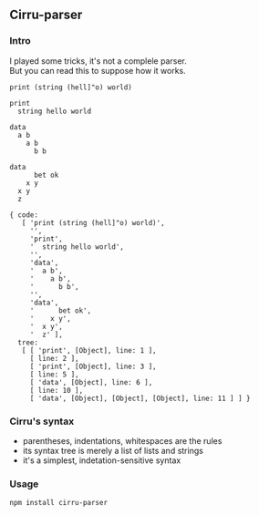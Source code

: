 ## Cirru-parser

### Intro

I played some tricks, it's not a complele parser.  
But you can read this to suppose how it works.  

```
print (string (hell]"o) world)

print
  string hello world

data
  a b
    a b
      b b

data
      bet ok
    x y
  x y
  z
```

```
{ code: 
   [ 'print (string (hell]"o) world)',
     '',
     'print',
     '  string hello world',
     '',
     'data',
     '  a b',
     '    a b',
     '      b b',
     '',
     'data',
     '      bet ok',
     '    x y',
     '  x y',
     '  z' ],
  tree: 
   [ [ 'print', [Object], line: 1 ],
     [ line: 2 ],
     [ 'print', [Object], line: 3 ],
     [ line: 5 ],
     [ 'data', [Object], line: 6 ],
     [ line: 10 ],
     [ 'data', [Object], [Object], [Object], line: 11 ] ] }
```

### Cirru's syntax

* parentheses, indentations, whitespaces are the rules  
* its syntax tree is merely a list of lists and strings  
* it's a simplest, indetation-sensitive syntax

### Usage

```
npm install cirru-parser
```